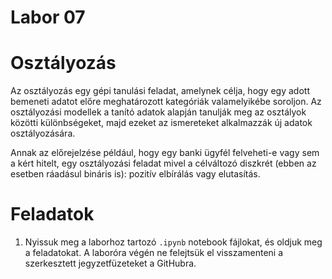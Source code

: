 # Labor 07

# Osztályozás

Az osztályozás egy gépi tanulási feladat, amelynek célja, hogy egy adott bemeneti adatot előre meghatározott kategóriák valamelyikébe soroljon. Az osztályozási modellek a tanító adatok alapján tanulják meg az osztályok közötti különbségeket, majd ezeket az ismereteket alkalmazzák új adatok osztályozására.

Annak az előrejelzése például, hogy egy banki ügyfél felveheti-e vagy sem a kért hitelt, egy osztályozási feladat mivel a célváltozó diszkrét (ebben az esetben ráadásul bináris is): pozitív elbírálás vagy elutasítás.

# Feladatok

1. Nyissuk meg a laborhoz tartozó `.ipynb` notebook fájlokat, és oldjuk meg a feladatokat. A laboróra végén ne felejtsük el visszamenteni a szerkesztett jegyzetfüzeteket a GitHubra.
